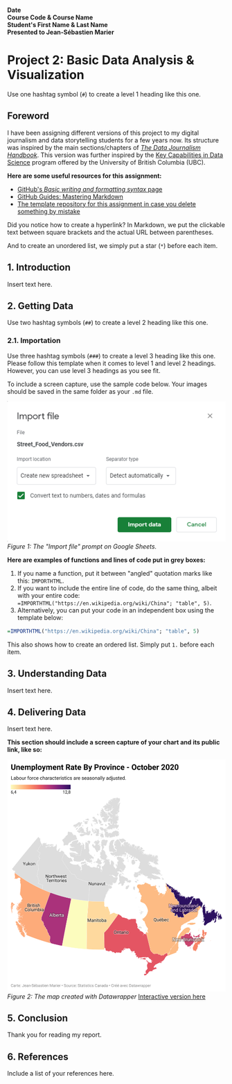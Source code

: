 **Date**<br>
**Course Code & Course Name**<br>
**Student's First Name & Last Name**<br>
**Presented to Jean-Sébastien Marier**<br>

# Project 2: Basic Data Analysis & Visualization

Use one hashtag symbol (`#`) to create a level 1 heading like this one.

## Foreword

I have been assigning different versions of this project to my digital journalism and data storytelling students for a few years now. Its structure was inspired by the main sections/chapters of [*The Data Journalism Handbook*](https://datajournalism.com/read/handbook/one/). This version was further inspired by the [Key Capabilities in Data Science](https://extendedlearning.ubc.ca/programs/key-capabilities-data-science) program offered by the University of British Columbia (UBC).

**Here are some useful resources for this assignment:**

* [GitHub's *Basic writing and formatting syntax* page](https://docs.github.com/en/github/writing-on-github/getting-started-with-writing-and-formatting-on-github/basic-writing-and-formatting-syntax)
* [GitHub Guides: Mastering Markdown](https://guides.github.com/features/mastering-markdown/)
* [The template repository for this assignment in case you delete something by mistake](https://github.com/jsmarier/Template-for-the-Basic-Data-Analysis-Visualization-Project)

Did you notice how to create a hyperlink? In Markdown, we put the clickable text between square brackets and the actual URL between parentheses.

And to create an unordered list, we simply put a star (`*`) before each item.

## 1. Introduction

Insert text here.

## 2. Getting Data

Use two hashtag symbols (`##`) to create a level 2 heading like this one.

### 2.1. Importation

Use three hashtag symbols (`###`) to create a level 3 heading like this one. Please follow this template when it comes to level 1 and level 2 headings. However, you can use level 3 headings as you see fit.

To include a screen capture, use the sample code below. Your images should be saved in the same folder as your `.md` file.

![](import-screen-capture.png)<br>
*Figure 1: The "Import file" prompt on Google Sheets.*

**Here are examples of functions and lines of code put in grey boxes:**

1. If you name a function, put it between "angled" quotation marks like this: `IMPORTHTML`.
1. If you want to include the entire line of code, do the same thing, albeit with your entire code: `=IMPORTHTML("https://en.wikipedia.org/wiki/China"; "table", 5)`.
1. Alternatively, you can put your code in an independent box using the template below:

``` r
=IMPORTHTML("https://en.wikipedia.org/wiki/China"; "table", 5)
```
This also shows how to create an ordered list. Simply put `1.` before each item.

## 3. Understanding Data

Insert text here.

## 4. Delivering Data

Insert text here.

**This section should include a screen capture of your chart and its public link, like so:**

![](map-screen-capture.png)<br>
*Figure 2: The map created with Datawrapper*
[Interactive version here](https://datawrapper.dwcdn.net/o7Wwp/2/)

## 5. Conclusion

Thank you for reading my report.

## 6. References

Include a list of your references here.
